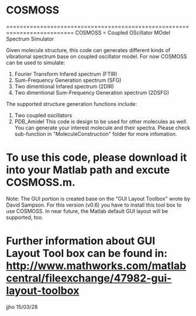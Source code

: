 # COSMOSS
==========================================================================
COSMOSS = Coupled OScillator MOdel Spectrum Simulator  

Given molecule structure, this code can generates different kinds of vibrational spectrum 
base on coupled oscillator model. For now COSMOSS can be used to simulate:
1. Fourier Transform Infared spectrum (FTIR)
2. Sum-Frequency Generation spectrum (SFG)
3. Two dimentional Infared spectrum (2DIR)
4. Two dimentional Sum-Frequency Generation spectrum (2DSFG)

The supported structure generation functions include:
1. Two coupled oscillators
2. PDB_AmideI
This code is design to be used for other molecules as well. You can generate your interest molecule
and their spectra. Please check sub-function in "MoleculeConstruction" folder for more infomation. 

To use this code, please download it into your Matlab path and excute COSMOSS.m.
==========================================================================
Note: 
The GUI portion is created base on the "GUI Layout Toolbox" wrote by David Sampson. 
For this version (v0.6) you have to install this tool box to use COSMOSS. In near future, 
the Matlab default GUI layout will be supported, too.

Further information about GUI Layout Tool box can be found in: 
  http://www.mathworks.com/matlabcentral/fileexchange/47982-gui-layout-toolbox
==========================================================================
jjho 15/03/28
